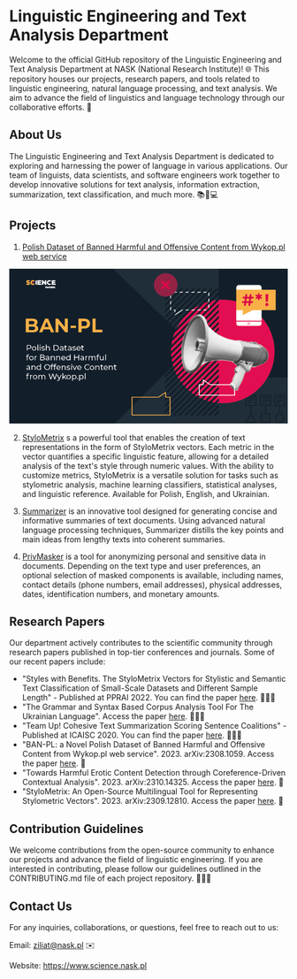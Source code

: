 # Linguistic Engineering and Text Analysis Department

Welcome to the official GitHub repository of the Linguistic Engineering and Text Analysis Department at NASK (National Research Institute)! 🌐 This repository houses our projects, research papers, and tools related to linguistic engineering, natural language processing, and text analysis. We aim to advance the field of linguistics and language technology through our collaborative efforts. 🚀

<!---
![Our team](https://github.com/ZILiAT-NASK/ZILiAT-NASK/blob/main/team.jpeg)
-->

## About Us
The Linguistic Engineering and Text Analysis Department is dedicated to exploring and harnessing the power of language in various applications. Our team of linguists, data scientists, and software engineers work together to develop innovative solutions for text analysis, information extraction, summarization, text classification, and much more. 📚🧠💻

## Projects
1. [Polish Dataset of Banned Harmful and Offensive Content from Wykop.pl web service](https://github.com/ZILiAT-NASK/BAN-PL/tree/main)

![BAN-PL](https://github.com/ZILiAT-NASK/BAN-PL/blob/main/imgs/thumbnail.png)

2. [StyloMetrix](https://github.com/ZILiAT-NASK/StyloMetrix) s a powerful tool that enables the creation of text representations in the form of StyloMetrix vectors. Each metric in the vector quantifies a specific linguistic feature, allowing for a detailed analysis of the text's style through numeric values. With the ability to customize metrics, StyloMetrix is a versatile solution for tasks such as stylometric analysis, machine learning classifiers, statistical analyses, and linguistic reference. Available for Polish, English, and Ukrainian.

3. [Summarizer](https://github.com/ZILiAT-NASK/Summarizer) is an innovative tool designed for generating concise and informative summaries of text documents. Using advanced natural language processing techniques, Summarizer distills the key points and main ideas from lengthy texts into coherent summaries.

4. [PrivMasker](https://github.com/ZILiAT-NASK/PrivMasker) is a tool for anonymizing personal and sensitive data in documents. Depending on the text type and user preferences, an optional selection of masked components is available, including names, contact details (phone numbers, email addresses), physical addresses, dates, identification numbers, and monetary amounts. 

## Research Papers
Our department actively contributes to the scientific community through research papers published in top-tier conferences and journals. Some of our recent papers include:

- "Styles with Benefits. The StyloMetrix Vectors for Stylistic and Semantic Text Classification of Small-Scale Datasets and Different Sample Length" - Published at PPRAI 2022. You can find the paper [here](https://wydawnictwo.umg.edu.pl/pp-rai2022/pdfs/41_pp-rai-2022-121.pdf). 📝🔬🌐
- "The Grammar and Syntax Based Corpus Analysis Tool For The Ukrainian Language". Access the paper [here](https://arxiv.org/pdf/2305.13530.pdf). 📝🔎🔄
- "Team Up! Cohesive Text Summarization Scoring Sentence Coalitions" - Published at ICAISC 2020. You can find the paper [here](https://www.researchgate.net/profile/Inez-Okulska/publication/344865487_Team_up_Cohesive_Text_Summarization_Scoring_Sentence_Coalitions/links/5f949ba992851c14bce559a6/Team-up-Cohesive-Text-Summarization-Scoring-Sentence-Coalitions.pdf). 📝🔬🌐
- "BAN-PL: a Novel Polish Dataset of Banned Harmful and Offensive Content from Wykop.pl web service". 2023. arXiv:2308.1059. Access the paper [here](https://arxiv.org/abs/2308.10592). 📝
- "Towards Harmful Erotic Content Detection through Coreference-Driven Contextual Analysis". 2023. arXiv:2310.14325. Access the paper [here](https://aclanthology.org/2023.crac-main.8.pdf). 📝
- "StyloMetrix: An Open-Source Multilingual Tool for Representing Stylometric Vectors". 2023. arXiv:2309.12810. Access the paper [here](https://arxiv.org/abs/2309.12810). 📝

## Contribution Guidelines
We welcome contributions from the open-source community to enhance our projects and advance the field of linguistic engineering. If you are interested in contributing, please follow our guidelines outlined in the CONTRIBUTING.md file of each project repository. 🙌🔧📝

## Contact Us
For any inquiries, collaborations, or questions, feel free to reach out to us:

Email: ziliat@nask.pl ✉️

Website: https://www.science.nask.pl
